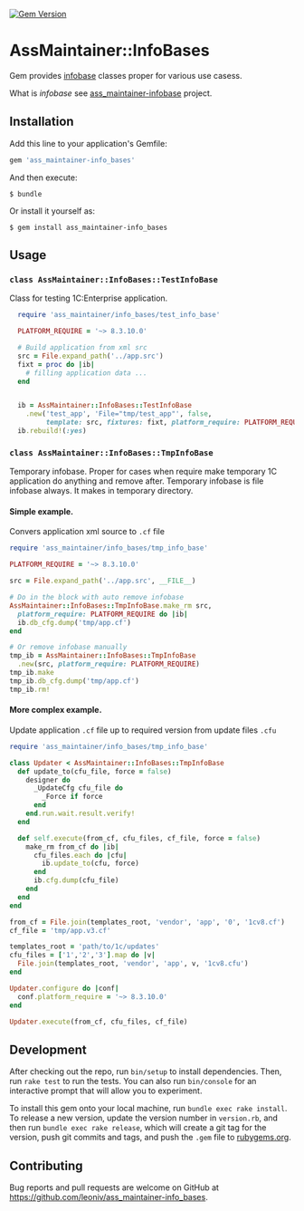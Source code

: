 [![Gem Version](https://badge.fury.io/rb/ass_maintainer-info_bases.svg)](https://badge.fury.io/rb/ass_maintainer-info_bases)
# AssMaintainer::InfoBases

Gem provides [infobase](https://github.com/leoniv/ass_maintainer-info_base)
classes proper for various use casess.

What is _infobase_ see
[ass_maintainer-infobase](https://github.com/leoniv/ass_maintainer-info_base)
project.

## Installation

Add this line to your application's Gemfile:

```ruby
gem 'ass_maintainer-info_bases'
```

And then execute:

    $ bundle

Or install it yourself as:

    $ gem install ass_maintainer-info_bases

## Usage

### `class AssMaintainer::InfoBases::TestInfoBase`

Class for testing 1C:Enterprise application.

```ruby
  require 'ass_maintainer/info_bases/test_info_base'

  PLATFORM_REQUIRE = '~> 8.3.10.0'

  # Build application from xml src
  src = File.expand_path('../app.src')
  fixt = proc do |ib|
    # filling application data ...
  end


  ib = AssMaintainer::InfoBases::TestInfoBase
    .new('test_app', 'File="tmp/test_app"', false,
         template: src, fixtures: fixt, platform_require: PLATFORM_REQUIRE)
  ib.rebuild!(:yes)

```

### `class AssMaintainer::InfoBases::TmpInfoBase`

Temporary infobase. Proper for cases when require make temporary
1C application do anything and remove after.
Temporary infobase is file infobase always. It makes in temporary
directory.

#### Simple example.

Convers application xml source to `.cf` file

```ruby
require 'ass_maintainer/info_bases/tmp_info_base'

PLATFORM_REQUIRE = '~> 8.3.10.0'

src = File.expand_path('../app.src', __FILE__)

# Do in the block with auto remove infobase
AssMaintainer::InfoBases::TmpInfoBase.make_rm src,
  platform_require: PLATFORM_REQUIRE do |ib|
  ib.db_cfg.dump('tmp/app.cf')
end

# Or remove infobase manually
tmp_ib = AssMaintainer::InfoBases::TmpInfoBase
  .new(src, platform_require: PLATFORM_REQUIRE)
tmp_ib.make
tmp_ib.db_cfg.dump('tmp/app.cf')
tmp_ib.rm!
```

#### More complex example.

Update application `.cf` file up to required version from update files `.cfu`

```ruby
require 'ass_maintainer/info_bases/tmp_info_base'

class Updater < AssMaintainer::InfoBases::TmpInfoBase
  def update_to(cfu_file, force = false)
    designer do
      _UpdateCfg cfu_file do
        _Force if force
      end
    end.run.wait.result.verify!
  end

  def self.execute(from_cf, cfu_files, cf_file, force = false)
    make_rm from_cf do |ib|
      cfu_files.each do |cfu|
        ib.update_to(cfu, force)
      end
      ib.cfg.dump(cfu_file)
    end
  end
end

from_cf = File.join(templates_root, 'vendor', 'app', '0', '1cv8.cf')
cf_file = 'tmp/app.v3.cf'

templates_root = 'path/to/1c/updates'
cfu_files = ['1','2','3'].map do |v|
  File.join(templates_root, 'vendor', 'app', v, '1cv8.cfu')
end

Updater.configure do |conf|
  conf.platform_require = '~> 8.3.10.0'
end

Updater.execute(from_cf, cfu_files, cf_file)
```

## Development

After checking out the repo, run `bin/setup` to install dependencies. Then, run `rake test` to run the tests. You can also run `bin/console` for an interactive prompt that will allow you to experiment.

To install this gem onto your local machine, run `bundle exec rake install`. To release a new version, update the version number in `version.rb`, and then run `bundle exec rake release`, which will create a git tag for the version, push git commits and tags, and push the `.gem` file to [rubygems.org](https://rubygems.org).

## Contributing

Bug reports and pull requests are welcome on GitHub at https://github.com/leoniv/ass_maintainer-info_bases.
